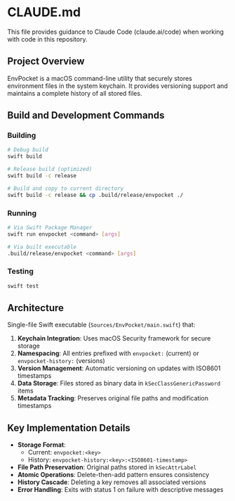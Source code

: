 # CLAUDE.md

This file provides guidance to Claude Code (claude.ai/code) when working with code in this repository.

## Project Overview

EnvPocket is a macOS command-line utility that securely stores environment files in the system keychain. It provides versioning support and maintains a complete history of all stored files.

## Build and Development Commands

### Building
```bash
# Debug build
swift build

# Release build (optimized)
swift build -c release

# Build and copy to current directory
swift build -c release && cp .build/release/envpocket ./
```

### Running
```bash
# Via Swift Package Manager
swift run envpocket <command> [args]

# Via built executable
.build/release/envpocket <command> [args]
```

### Testing
```bash
swift test
```

## Architecture

Single-file Swift executable (`Sources/EnvPocket/main.swift`) that:

1. **Keychain Integration**: Uses macOS Security framework for secure storage
2. **Namespacing**: All entries prefixed with `envpocket:` (current) or `envpocket-history:` (versions)
3. **Version Management**: Automatic versioning on updates with ISO8601 timestamps
4. **Data Storage**: Files stored as binary data in `kSecClassGenericPassword` items
5. **Metadata Tracking**: Preserves original file paths and modification timestamps

## Key Implementation Details

- **Storage Format**: 
  - Current: `envpocket:<key>` 
  - History: `envpocket-history:<key>:<ISO8601-timestamp>`
- **File Path Preservation**: Original paths stored in `kSecAttrLabel`
- **Atomic Operations**: Delete-then-add pattern ensures consistency
- **History Cascade**: Deleting a key removes all associated versions
- **Error Handling**: Exits with status 1 on failure with descriptive messages